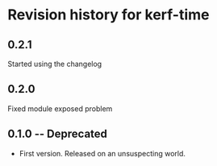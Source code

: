 # Revision history for kerf-time

## 0.2.1
Started using the changelog

## 0.2.0 
Fixed module exposed problem
## 0.1.0  -- Deprecated

* First version. Released on an unsuspecting world.
